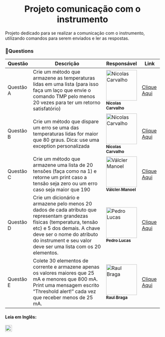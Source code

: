 <h1 align="center">Projeto comunicação com o instrumento</h1>

Projeto dedicado para se realizar a comunicação com o instrumento, utilizando comandos para serem enviados e ler as respostas.

### 📝Questions

| Questão | Descrição | Responsável | Link |
| ------ | ------ | ------ | ------ |
| Questão A | Crie um método que armazene as temperaturas lidas em uma lista (para isso faça um laço que envie o comando TMP pelo menos 20 vezes para ter um retorno satisfatório) | <a href="https://github.com/nicolasscarvalho"><img src="https://avatars.githubusercontent.com/u/98130635?v=4" width="100px;" alt="Nicolas Carvalho"/><br /><sub><b>Nicolas Carvalho</b></sub></a><br /></td> | [Clique Aqui](funcs/func_QA.py)
| Questão B | Crie um método que dispare um erro se uma das temperaturas lidas for maior que 80 graus. Dica: use uma exception personalizada| <a href="https://github.com/nicolasscarvalho"><img src="https://avatars.githubusercontent.com/u/98130635?v=4" width="100px;" alt="Nicolas Carvalho"/><br /><sub><b>Nicolas Carvalho</b></sub></a><br /></td> | [Clique Aqui](funcs/func_QB.py)
| Questão C| Crie um método que armazene uma lista de 20 tensões  (faça como na 1) e retorne um print caso a tensão seja zero ou um erro caso seja maior que 190 | <a href="https://github.com/Valcler-Manoel"><img src="https://avatars.githubusercontent.com/u/91897674?v=4" width="100px;" alt="Válcler Manoel"/><br /><sub><b>Válcler Manoel</b></sub></a><br /></td> | [Clique Aqui](funcs/func_QC.py)
| Questão D | Crie um dicionário e armazene pelo menos 20 dados de cada atributo que representam grandezas físicas (temperatura, tensão etc) e 5 dos demais. A chave deve ser o nome do atributo do instrument e seu valor deve ser uma lista com os 20 elementos.  | <a href="https://github.com/PedroKeita"><img src="https://avatars.githubusercontent.com/u/82671771?v=4" width="100px;" alt="Pedro Lucas"/><br /><sub><b>Pedro Lucas</b></sub></a><br /></td> | [Clique Aqui](funcs/func_QD.py)
| Questão E | Colete 30 elementos de corrente e armazene apenas os valores maiores que 25 mA e menores que 800 mA. Print uma mensagem escrito “Threshold alert!” cada vez que receber menos de 25 mA. | <a href="https://github.com/Akkessatsu"><img src="https://avatars.githubusercontent.com/u/99400178?v=4" width="100px;" alt="Raul Braga"/><br /><sub><b>Raul Braga</b></sub></a><br /></td> | [Clique Aqui](funcs/func_QE.py)

#### Leia em Inglês:
<kbd>[<img title="Inglês" alt="Inglês" src="https://cdn.staticaly.com/gh/hjnilsson/country-flags/master/svg/us.svg" width="22">](README.md)</kbd>
